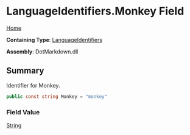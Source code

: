 # LanguageIdentifiers\.Monkey Field

[Home](../../../README.md)

**Containing Type**: [LanguageIdentifiers](../README.md)

**Assembly**: DotMarkdown\.dll

## Summary

Identifier for Monkey\.

```csharp
public const string Monkey = "monkey"
```

### Field Value

[String](https://docs.microsoft.com/en-us/dotnet/api/system.string)

